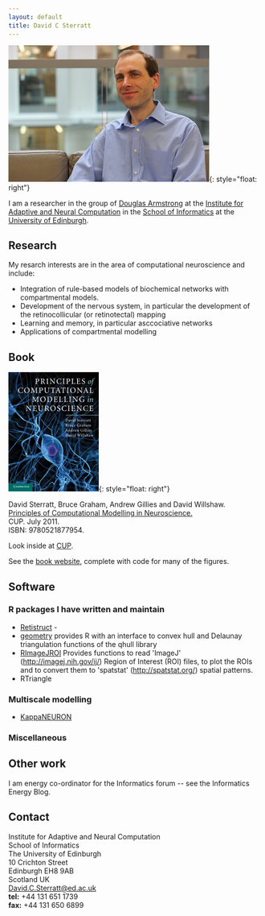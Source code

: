 ```yaml
---
layout: default
title: David C Sterratt
---
```


![David](images/IMG_1492_lzn-400.jpg){: style="float: right"}

I am a researcher in the group of
[Douglas Armstrong](http://www.inf.ed.ac.uk/~jda) at the
[Institute for Adaptive and Neural Computation](http://www.anc.ed.ac.uk/)
in the [School of Informatics](http://www.inf.ed.ac.uk/) at the
[University of Edinburgh](http://www.ed.ac.uk/).

## Research

My resarch interests are in the area of computational neuroscience and
include:

* Integration of rule-based models of biochemical networks with
  compartmental models.
* Development of the nervous system, in particular the development of
  the retinocollicular (or retinotectal) mapping
* Learning and memory, in particular asccociative networks
* Applications of compartmental modelling 

## Book

![Book](images/book-cover-small.jpg){: style="float: right"}

David Sterratt, Bruce Graham, Andrew Gillies and David Willshaw.  
[Principles of Computational Modelling in Neuroscience.](http://www.cambridge.org/gb/knowledge/isbn/item6025106/?site_locale=en_GB)  
CUP. July 2011.  
ISBN: 9780521877954.

Look inside at
[CUP](http://www.cambridge.org/gb/knowledge/isbn/item6025106/?site_locale=en_GB).

See the [book website](http://www.compneuroprinciples.org/), complete with code for many of the figures.

## Software

### R packages I have written and maintain

* [Retistruct](http://retistruct.r-forge.r-project.org/) - 
* [geometry](http://geometry.r-forge.r-project.org/) provides R with
  an interface to convex hull and Delaunay triangulation functions of
  the qhull library
* [RImageJROI](https://cran.r-project.org/web/packages/RImageJROI/index.html)
  Provides functions to read 'ImageJ' (http://imagej.nih.gov/ij/)
  Region of Interest (ROI) files, to plot the ROIs and to convert them
  to 'spatstat' (http://spatstat.org/) spatial patterns.
* RTriangle

### Multiscale modelling

* [KappaNEURON](https://github.com/davidcsterratt/KappaNEURON)

### Miscellaneous

## Other work

I am energy co-ordinator for the Informatics forum -- see the
Informatics Energy Blog.

## Contact

Institute for Adaptive and Neural Computation  
School of Informatics  
The University of Edinburgh  
10 Crichton Street  
Edinburgh EH8 9AB  
Scotland UK  
David.C.Sterratt@ed.ac.uk  
**tel:** 	+44 131 651 1739  
**fax:** 	+44 131 650 6899

